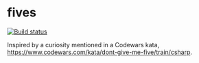 # fives

[![Build status](https://ci.appveyor.com/api/projects/status/3q5ffi96hgi37g5e?svg=true)](https://ci.appveyor.com/project/benjaminketron/dont-give-me-five)

Inspired by a curiosity mentioned in a Codewars kata, https://www.codewars.com/kata/dont-give-me-five/train/csharp.

